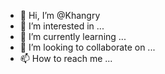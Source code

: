 - 👋 Hi, I’m @Khangry
- 👀 I’m interested in ...
- 🌱 I’m currently learning ...
- 💞️ I’m looking to collaborate on ...
- 📫 How to reach me ...

<!---
Khangry/Khangry is a ✨ special ✨ repository because its `README.md` (this file) appears on your GitHub profile.
You can click the Preview link to take a look at your changes.
--->
